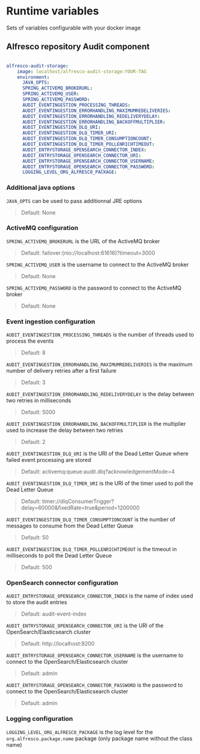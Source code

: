 # Runtime variables

Sets of variables configurable with your docker image

## Alfresco repository Audit component

```yaml

alfresco-audit-storage:
    image: localhost/alfresco-audit-storage:YOUR-TAG
    environment:
      JAVA_OPTS:
      SPRING_ACTIVEMQ_BROKERURL:
      SPRING_ACTIVEMQ_USER:
      SPRING_ACTIVEMQ_PASSWORD:
      AUDIT_EVENTINGESTION_PROCESSING_THREADS:
      AUDIT_EVENTINGESTION_ERRORHANDLING_MAXIMUMREDELIVERIES:
      AUDIT_EVENTINGESTION_ERRORHANDLING_REDELIVERYDELAY:
      AUDIT_EVENTINGESTION_ERRORHANDLING_BACKOFFMULTIPLIER:
      AUDIT_EVENTINGESTION_DLQ_URI:
      AUDIT_EVENTINGESTION_DLQ_TIMER_URI:
      AUDIT_EVENTINGESTION_DLQ_TIMER_CONSUMPTIONCOUNT:
      AUDIT_EVENTINGESTION_DLQ_TIMER_POLLENRICHTIMEOUT:
      AUDIT_ENTRYSTORAGE_OPENSEARCH_CONNECTOR_INDEX:
      AUDIT_ENTRYSTORAGE_OPENSEARCH_CONNECTOR_URI:
      AUDIT_ENTRYSTORAGE_OPENSEARCH_CONNECTOR_USERNAME:
      AUDIT_ENTRYSTORAGE_OPENSEARCH_CONNECTOR_PASSWORD:
      LOGGING_LEVEL_ORG_ALFRESCO_PACKAGE:
```

### Additional java options

`JAVA_OPTS` can be used to pass additionnal JRE options

> Default: None

### ActiveMQ configuration

`SPRING_ACTIVEMQ_BROKERURL` is the URL of the ActiveMQ broker

> Default: failover:(nio://localhost:61616)?timeout=3000

`SPRING_ACTIVEMQ_USER` is the username to connect to the ActiveMQ broker

> Default: None

`SPRING_ACTIVEMQ_PASSWORD` is the password to connect to the ActiveMQ broker

> Default: None

### Event ingestion configuration

`AUDIT_EVENTINGESTION_PROCESSING_THREADS` is the number of threads used to
process the events

> Default: 8

`AUDIT_EVENTINGESTION_ERRORHANDLING_MAXIMUMREDELIVERIES` is the maximum number
of delivery retries after a first failure

> Default: 3

`AUDIT_EVENTINGESTION_ERRORHANDLING_REDELIVERYDELAY` is the delay between two
retries in milliseconds

> Default: 5000

`AUDIT_EVENTINGESTION_ERRORHANDLING_BACKOFFMULTIPLIER` is the multiplier used to
increase the delay between two retries

> Default: 2

`AUDIT_EVENTINGESTION_DLQ_URI` is the URI of the Dead Letter Queue where failed
event processing are stored

> Default: activemq:queue:audit.dlq?acknowledgementMode=4

`AUDIT_EVENTINGESTION_DLQ_TIMER_URI` is the URI of the timer used to poll the
Dead Letter Queue

> Default: timer://dlqConsumerTrigger?delay=60000&fixedRate=true&period=1200000

`AUDIT_EVENTINGESTION_DLQ_TIMER_CONSUMPTIONCOUNT` is the number of messages to
consume from the Dead Letter Queue

> Default: 50

`AUDIT_EVENTINGESTION_DLQ_TIMER_POLLENRICHTIMEOUT` is the timeout in
milliseconds to poll the Dead Letter Queue

> Default: 500

### OpenSearch connector configuration

`AUDIT_ENTRYSTORAGE_OPENSEARCH_CONNECTOR_INDEX` is the name of index used to
store the audit entries

> Default: audit-event-index

`AUDIT_ENTRYSTORAGE_OPENSEARCH_CONNECTOR_URI` is the URI of the
OpenSearch/Elasticsearch cluster

> Default: http://localhost:9200

`AUDIT_ENTRYSTORAGE_OPENSEARCH_CONNECTOR_USERNAME` is the username to connect to
the OpenSearch/Elasticsearch cluster

> Default: admin

`AUDIT_ENTRYSTORAGE_OPENSEARCH_CONNECTOR_PASSWORD` is the password to connect to
the OpenSearch/Elasticsearch cluster

> Default: admin

### Logging configuration

`LOGGING_LEVEL_ORG_ALFRESCO_PACKAGE` is the log level for the
`org.alfresco.package.name` package (only package name without the class name)
